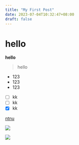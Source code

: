 ```yaml
---
title: "My First Post"
date: 2023-07-04T10:32:47+08:00
draft: false
---
```




# hello

**hello**

>hello

- 123
- 123
- 123


- [ ] kk
- [ ] kk
- [x] kk

[ntnu](https://www.ntnu.edu.tw/)

![](https://media.tenor.com/-Y2YOay3_JoAAAAM/its-friday-dancing.gif)

![](https://mir-s3-cdn-cf.behance.net/project_modules/hd/5eeea355389655.59822ff824b72.gif)